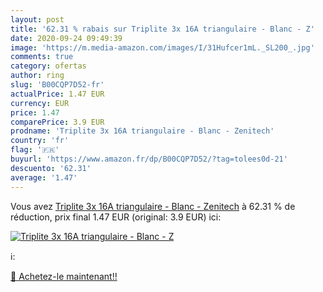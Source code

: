 ```yaml
---
layout: post
title: '62.31 % rabais sur Triplite 3x 16A triangulaire - Blanc - Z'
date: 2020-09-24 09:49:39
image: 'https://m.media-amazon.com/images/I/31Hufcer1mL._SL200_.jpg'
comments: true
category: ofertas
author: ring
slug: 'B00CQP7D52-fr'
actualPrice: 1.47 EUR
currency: EUR
price: 1.47
comparePrice: 3.9 EUR
prodname: 'Triplite 3x 16A triangulaire - Blanc - Zenitech'
country: 'fr'
flag: '🇫🇷'
buyurl: 'https://www.amazon.fr/dp/B00CQP7D52/?tag=tolees0d-21'
descuento: '62.31'
average: '1.47'
---
```


Vous avez [Triplite 3x 16A triangulaire - Blanc - Zenitech](https://www.amazon.fr/dp/B00CQP7D52/?tag=tolees0d-21)  à  62.31 % de réduction, prix final  1.47 EUR (original: 3.9 EUR) ici:

[![Triplite 3x 16A triangulaire - Blanc - Z](https://m.media-amazon.com/images/I/31Hufcer1mL._SL200_.jpg)](https://www.amazon.fr/dp/B00CQP7D52/?tag=tolees0d-21)

ℹ️:


[🛒 Achetez-le maintenant!!](https://www.amazon.fr/dp/B00CQP7D52/?tag=tolees0d-21)

